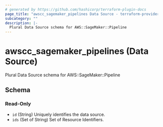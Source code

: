 ```yaml
---
# generated by https://github.com/hashicorp/terraform-plugin-docs
page_title: "awscc_sagemaker_pipelines Data Source - terraform-provider-awscc"
subcategory: ""
description: |-
  Plural Data Source schema for AWS::SageMaker::Pipeline
---
```


# awscc_sagemaker_pipelines (Data Source)

Plural Data Source schema for AWS::SageMaker::Pipeline



<!-- schema generated by tfplugindocs -->
## Schema

### Read-Only

- `id` (String) Uniquely identifies the data source.
- `ids` (Set of String) Set of Resource Identifiers.



